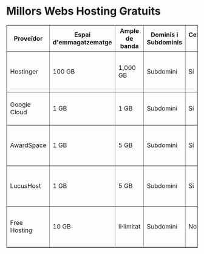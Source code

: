 # Millors Webs Hosting Gratuits
<table border="1">
  <thead>
    <tr>
      <th>Proveïdor</th>
      <th>Espai d'emmagatzematge</th>
      <th>Ample de banda</th>
      <th>Dominis i Subdominis</th>
      <th>Certificat SSL</th>
      <th>Publicitat</th>
      <th>Altres Característiques</th>
      <th>Enllaç</th>
    </tr>
  </thead>
  <tbody>
    <tr>
      <td>Hostinger</td>
      <td>100 GB</td>
      <td>1,000 GB</td>
      <td>Subdomini</td>
      <td>Sí</td>
      <td>Si té anuncis</td>
      <td>CPanel, suport per CMS com WordPress, bases de dades MySQL</td>
      <td><a href="https://www.hostinger.com">Hostinger</a></td>
    </tr>
    <tr>
      <td>Google Cloud</td>
      <td>1 GB </td>
      <td>1 GB</td>
      <td>Subdomini</td>
      <td>Sí</td>
      <td>No té anuncis</td>
      <td>Prova gratuïta de crèdits per als serveis en núvol, incloent hosting</td>
      <td><a href="https://cloud.google.com">Google Cloud</a></td>
    </tr>
    <tr>
      <td>AwardSpace</td>
      <td>1 GB</td>
      <td>5 GB</td>
      <td>Subdomini</td>
      <td>Sí</td>
      <td>No té anuncis</td>
      <td>Protecció anti-spam i antivirus, suport per a WordPress i Joomla</td>
      <td><a href="https://www.awardspace.com">AwardSpace</a></td>
    </tr>
    <tr>
      <td>LucusHost</td>
      <td>1 GB</td>
      <td>5 GB</td>
      <td>Subdomini</td>
      <td>Sí</td>
      <td>No té anuncis</td>
      <td>CPanel, suport per a CMS com WordPress, Joomla, PrestaShop</td>
      <td><a href="https://www.lucushost.com">LucusHost</a></td>
    </tr>
    <tr>
      <td>Free Hosting</td>
      <td>10 GB</td>
      <td>Il·limitat</td>
      <td>Subdomini</td>
      <td>No</td>
      <td>Si té anuncis</td>
      <td>Suport per PHP, MySQL, instal·lacions automàtiques com WordPress</td>
      <td><a href="https://www.freehosting.com">Free Hosting</a></td>
    </tr>
  </tbody>
</table>
